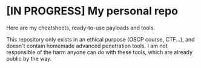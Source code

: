 # **[IN PROGRESS] My personal repo**
Here are my cheatsheets, ready-to-use payloads and tools.

This repository only exists in an ethical purpose (OSCP course, CTF...), and doesn't contain homemade advanced penetration tools. I am not responsible of the harm anyone can do with these tools, which are already public by the way. 

